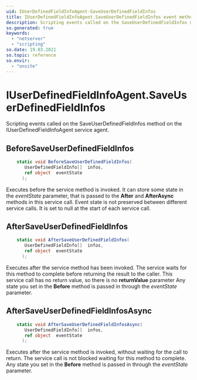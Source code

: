 ```yaml
---
uid: IUserDefinedFieldInfoAgent-SaveUserDefinedFieldInfos
title: IUserDefinedFieldInfoAgent.SaveUserDefinedFieldInfos event method
description: Scripting events called on the SaveUserDefinedFieldInfos method on the IUserDefinedFieldInfoAgent service agent.
so.generated: true
keywords:
  - "netserver"
  - "scripting"
so.date: 19.03.2021
so.topic: reference
so.envir:
  - "onsite"
---
```

# IUserDefinedFieldInfoAgent.SaveUserDefinedFieldInfos

Scripting events called on the <see cref='M:SuperOffice.CRM.Services.IUserDefinedFieldInfoAgent.SaveUserDefinedFieldInfos'>SaveUserDefinedFieldInfos</see> method on the <see cref='IUserDefinedFieldInfoAgent'>IUserDefinedFieldInfoAgent</see>  service agent.

## BeforeSaveUserDefinedFieldInfos
```cs
    static void BeforeSaveUserDefinedFieldInfos(
       UserDefinedFieldInfo[]  infos,
       ref object  eventState
      );
```
Executes before the service method is invoked.
It can store some state in the *eventState* parameter, that is passed to the **After** and **AfterAsync** methods in this service call.
Event state is not preserved between different service calls. It is set to null at the start of each service call.
## AfterSaveUserDefinedFieldInfos
```cs
    static void AfterSaveUserDefinedFieldInfos(
       UserDefinedFieldInfo[]  infos,
       ref object  eventState
      );
```
Executes after the service method has been invoked. The service waits for this method to complete before returning the result to the caller.
This service call has no return value, so there is no **returnValue** parameter
Any state you set in the **Before** method is passed in through the *eventState* parameter.
## AfterSaveUserDefinedFieldInfosAsync
```cs
    static void AfterSaveUserDefinedFieldInfosAsync(
       UserDefinedFieldInfo[]  infos,
       ref object  eventState
      );
```
Executes after the service method is invoked, without waiting for the call to return.
The service call is not blocked waiting for this method to complete.
Any state you set in the **Before** method is passed in through the *eventState* parameter.

